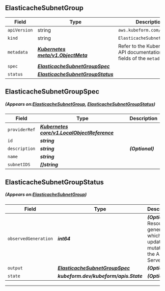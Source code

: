 ## ElasticacheSubnetGroup
| Field | Type | Description |
| ------ | ----- | ----------- |
| `apiVersion` | string | `aws.kubeform.com/v1alpha1` |
|    `kind` | string | `ElasticacheSubnetGroup` |
| `metadata` | ***[Kubernetes meta/v1.ObjectMeta](https://kubernetes.io/docs/reference/generated/kubernetes-api/v1.13/#objectmeta-v1-meta)***|Refer to the Kubernetes API documentation for the fields of the `metadata` field.|
| `spec` | ***[ElasticacheSubnetGroupSpec](#ElasticacheSubnetGroupSpec)***||
| `status` | ***[ElasticacheSubnetGroupStatus](#ElasticacheSubnetGroupStatus)***||
## ElasticacheSubnetGroupSpec
##### (Appears on:[ElasticacheSubnetGroup](#ElasticacheSubnetGroup), [ElasticacheSubnetGroupStatus](#ElasticacheSubnetGroupStatus))
| Field | Type | Description |
| ------ | ----- | ----------- |
| `providerRef` | ***[Kubernetes core/v1.LocalObjectReference](https://kubernetes.io/docs/reference/generated/kubernetes-api/v1.13/#localobjectreference-v1-core)***||
| `id` | ***string***||
| `description` | ***string***| ***(Optional)*** |
| `name` | ***string***||
| `subnetIDS` | ***[]string***||
## ElasticacheSubnetGroupStatus
##### (Appears on:[ElasticacheSubnetGroup](#ElasticacheSubnetGroup))
| Field | Type | Description |
| ------ | ----- | ----------- |
| `observedGeneration` | ***int64***| ***(Optional)*** Resource generation, which is updated on mutation by the API Server.|
| `output` | ***[ElasticacheSubnetGroupSpec](#ElasticacheSubnetGroupSpec)***| ***(Optional)*** |
| `state` | ***kubeform.dev/kubeform/apis.State***| ***(Optional)*** |
---
